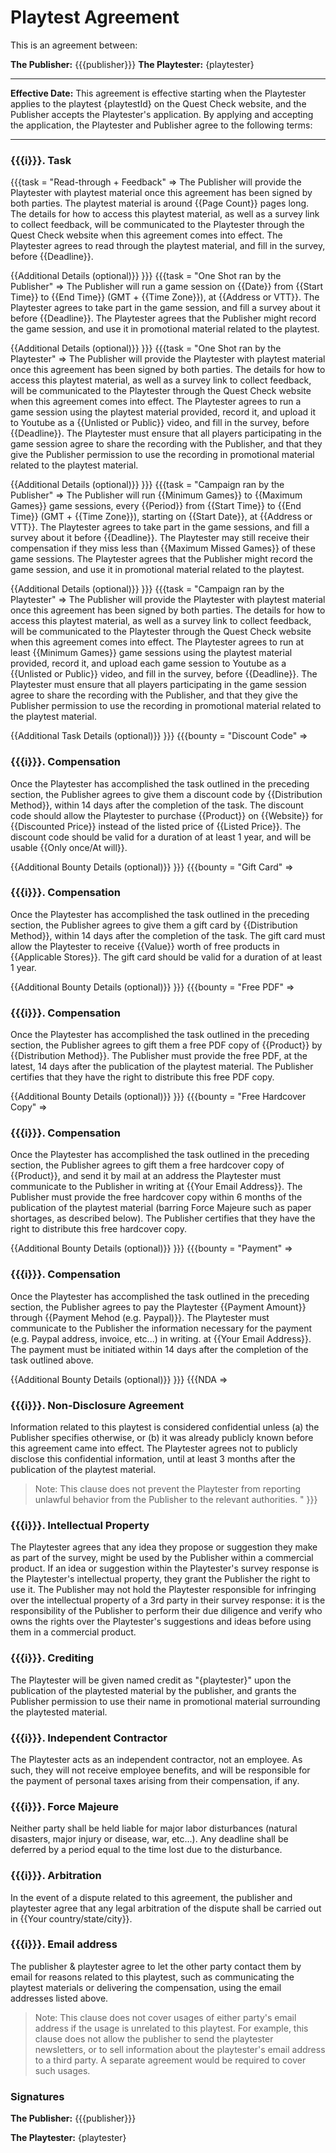 # Playtest Agreement
This is an agreement between:

**The Publisher:** {{{publisher}}}
**The Playtester:** {playtester}

___
**Effective Date:** This agreement is effective starting when the Playtester applies to the playtest {playtestId} on the Quest Check website, and the Publisher accepts the Playtester's application. By applying and accepting the application, the Playtester and Publisher agree to the following terms:

___
### {{{i}}}. Task
{{{task = "Read-through + Feedback" =>
The Publisher will provide the Playtester with playtest material once this agreement has been signed by both parties. The playtest material is around {{Page Count}} pages long. The details for how to access this playtest material, as well as a survey link to collect feedback, will be communicated to the Playtester through the Quest Check website when this agreement comes into effect. The Playtester agrees to read through the playtest material, and fill in the survey, before {{Deadline}}.

{{Additional Details (optional)}}
}}}
{{{task = "One Shot ran by the Publisher" =>
The Publisher will run a game session on {{Date}} from {{Start Time}} to {{End Time}} (GMT + {{Time Zone}}), at {{Address or VTT}}. The Playtester agrees to take part in the game session, and fill a survey about it before {{Deadline}}. The Playtester agrees that the Publisher might record the game session, and use it in promotional material related to the playtest.

{{Additional Details (optional)}}
}}}
{{{task = "One Shot ran by the Playtester" =>
The Publisher will provide the Playtester with playtest material once this agreement has been signed by both parties. The details for how to access this playtest material, as well as a survey link to collect feedback, will be communicated to the Playtester through the Quest Check website when this agreement comes into effect. The Playtester agrees to run a game session using the playtest material provided, record it, and upload it to Youtube as a {{Unlisted or Public}} video, and fill in the survey, before {{Deadline}}. The Playtester must ensure that all players participating in the game session agree to share the recording with the Publisher, and that they give the Publisher permission to use the recording in promotional material related to the playtest material.

{{Additional Details (optional)}}
}}}
{{{task = "Campaign ran by the Publisher" =>
The Publisher will run {{Minimum Games}} to {{Maximum Games}} game sessions, every {{Period}} from {{Start Time}} to {{End Time}} (GMT + {{Time Zone}}), starting on {{Start Date}}, at {{Address or VTT}}. The Playtester agrees to take part in the game sessions, and fill a survey about it before {{Deadline}}. The Playtester may still receive their compensation if they miss less than {{Maximum Missed Games}} of these game sessions. The Playtester agrees that the Publisher might record the game session, and use it in promotional material related to the playtest. 

{{Additional Details (optional)}}
}}}
{{{task = "Campaign ran by the Playtester" =>
The Publisher will provide the Playtester with playtest material once this agreement has been signed by both parties. The details for how to access this playtest material, as well as a survey link to collect feedback, will be communicated to the Playtester through the Quest Check website when this agreement comes into effect. The Playtester agrees to run at least {{Minimum Games}} game sessions using the playtest material provided, record it, and upload each game session to Youtube as a {{Unlisted or Public}} video, and fill in the survey, before {{Deadline}}. The Playtester must ensure that all players participating in the game session agree to share the recording with the Publisher, and that they give the Publisher permission to use the recording in promotional material related to the playtest material.

{{Additional Task Details (optional)}}
}}}
{{{bounty = "Discount Code" =>
### {{{i}}}. Compensation
Once the Playtester has accomplished the task outlined in the preceding section, the Publisher agrees to give them a discount code by {{Distribution Method}}, within 14 days after the completion of the task. The discount code should allow the Playtester to purchase {{Product}} on {{Website}} for {{Discounted Price}} instead of the listed price of {{Listed Price}}. The discount code should be valid for a duration of at least 1 year, and will be usable {{Only once/At will}}.

{{Additional Bounty Details (optional)}}
}}}
{{{bounty = "Gift Card" =>
### {{{i}}}. Compensation
Once the Playtester has accomplished the task outlined in the preceding section, the Publisher agrees to give them a gift card by {{Distribution Method}}, within 14 days after the completion of the task. The gift card must allow the Playtester to receive {{Value}} worth of free products in {{Applicable Stores}}. The gift card should be valid for a duration of at least 1 year.

{{Additional Bounty Details (optional)}}
}}}
{{{bounty = "Free PDF" =>
### {{{i}}}. Compensation
Once the Playtester has accomplished the task outlined in the preceding section, the Publisher agrees to gift them a free PDF copy of {{Product}} by {{Distribution Method}}. The Publisher must provide the free PDF, at the latest, 14 days after the publication of the playtest material. The Publisher certifies that they have the right to distribute this free PDF copy.

{{Additional Bounty Details (optional)}}
}}}
{{{bounty = "Free Hardcover Copy" =>
### {{{i}}}. Compensation
Once the Playtester has accomplished the task outlined in the preceding section, the Publisher agrees to gift them a free hardcover copy of {{Product}}, and send it by mail at an address the Playtester must communicate to the Publisher in writing at {{Your Email Address}}. The Publisher must provide the free hardcover copy within 6 months of the publication of the playtest material (barring Force Majeure such as paper shortages, as described below). The Publisher certifies that they have the right to distribute this free hardcover copy.

{{Additional Bounty Details (optional)}}
}}}
{{{bounty = "Payment" =>
### {{{i}}}. Compensation
Once the Playtester has accomplished the task outlined in the preceding section, the Publisher agrees to pay the Playtester {{Payment Amount}} through {{Payment Mehod (e.g. Paypal)}}. The Playtester must communicate to the Publisher the information necessary for the payment (e.g. Paypal address, invoice, etc...) in writing. at {{Your Email Address}}. The payment must be initiated within 14 days after the completion of the task outlined above.

{{Additional Bounty Details (optional)}}
}}}
{{{NDA =>
### {{{i}}}. Non-Disclosure Agreement
Information related to this playtest is considered confidential unless (a) the Publisher specifies otherwise, or (b) it was already publicly known before this agreement came into effect. The Playtester agrees not to publicly disclose this confidential information, until at least 3 months after the publication of the playtest material.

> Note: This clause does not prevent the Playtester from reporting unlawful behavior from the Publisher to the relevant authorities. "
}}}

### {{{i}}}. Intellectual Property
The Playtester agrees that any idea they propose or suggestion they make as part of the survey, might be used by the Publisher within a commercial product. If an idea or suggestion within the Playtester's survey response is the Playtester's intellectual property, they grant the Publisher the right to use it.
The Publisher may not hold the Playtester responsible for infringing over the intellectual property of a 3rd party in their survey response: it is the responsibility of the Publisher to perform their due diligence and verify who owns the rights over the Playtester's suggestions and ideas before using them in a commercial product.

### {{{i}}}. Crediting
The Playtester will be given named credit as "{playtester}" upon the publication of the playtested material by the publisher, and grants the Publisher permission to use their name in promotional material surrounding the playtested material.

### {{{i}}}. Independent Contractor
The Playtester acts as an independent contractor, not an employee. As such, they will not receive employee benefits, and will be responsible for the payment of personal taxes arising from their compensation, if any.

### {{{i}}}. Force Majeure
Neither party shall be held liable for major labor disturbances (natural disasters, major injury or disease, war, etc...). Any deadline shall be deferred by a period equal to the time lost due to the disturbance.

### {{{i}}}. Arbitration
In the event of a dispute related to this agreement, the publisher and playtester agree that any legal arbitration of the dispute shall be carried out in {{Your country/state/city}}.

### {{{i}}}. Email address
The publisher & playtester agree to let the other party contact them by email for reasons related to this playtest, such as communicating the playtest materials or delivering the compensation, using the email addresses listed above.

> Note: This clause does not cover usages of either party's email address if the usage is unrelated to this playtest. For example, this clause does not allow the publisher to send the playtester newsletters, or to sell information about the playtester's email address to a third party. A separate agreement would be required to cover such usages.

### Signatures
**The Publisher:** {{{publisher}}}

**The Playtester:** {playtester}
